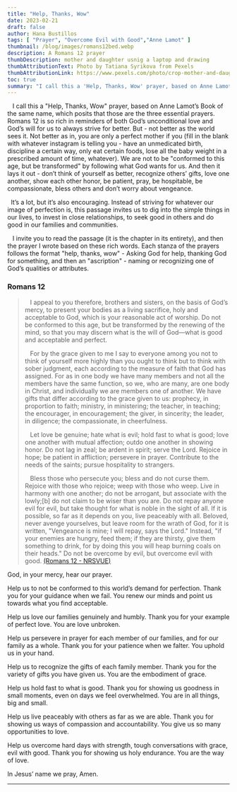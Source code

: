 ```yaml
---
title: "Help, Thanks, Wow"
date: 2023-02-21
draft: false
author: Hana Bustillos
tags: [ "Prayer", "Overcome Evil with Good","Anne Lamot" ]
thumbnail: /blog/images/romans12bed.webp
description: A Romans 12 prayer
thumbDescription: mother and daughter usnig a laptop and drawing
thumbAttributionText: Photo by Tatiana Syrikova from Pexels
thumbAttributionLink: https://www.pexels.com/photo/crop-mother-and-daughter-using-laptop-and-drawing-3975640/
toc: true
summary: "I call this a 'Help, Thanks, Wow' prayer, based on Anne Lamot’s Book of the same name, which posits that those are the three essential prayers."
---
```



&nbsp;&nbsp; I call this a "Help, Thanks, Wow" prayer, based on Anne Lamot’s Book of the same name, which posits that those are the three essential prayers.  Romans 12 is so rich in reminders of both God’s unconditional love and God’s will for us to always strive for better.  But - not better as the world sees it.  Not better as in, you are only a perfect mother if you (fill in the blank with whatever instagram is telling you - have an unmedicated birth, discipline a certain way, only eat certain foods, lose all the baby weight in a prescribed amount of time, whatever).  We are not to be "conformed to this age, but be transformed" by following what God wants for us.  And then it lays it out -  don’t think of yourself as better, recognize others’ gifts, love one another, show each other honor, be patient, pray, be hospitable, be compassionate, bless others and don’t worry about vengeance.

&nbsp;&nbsp;It’s a lot, but it’s also encouraging.  Instead of striving for whatever our image of perfection is, this passage invites us to dig into the simple things in our lives, to invest in close relationships, to seek good in others and do good in our families and communities.

&nbsp;&nbsp; I invite you to read the passage (it is the chapter in its entirety), and then the prayer I wrote based on these rich words.  Each stanza of the prayers follows the format "help, thanks, wow" - Asking God for help, thanking God for something, and then an "ascription" - naming or recognizing one of God’s qualities or attributes.  

### Romans 12 

> &nbsp;&nbsp; I appeal to you therefore, brothers and sisters, on the basis of God’s mercy, to present your bodies as a living sacrifice, holy and acceptable to God, which is your reasonable act of worship. Do not be conformed to this age, but be transformed by the renewing of the mind, so that you may discern what is the will of God—what is good and acceptable and perfect.
>
> &nbsp;&nbsp; For by the grace given to me I say to everyone among you not to think of yourself more highly than you ought to think but to think with sober judgment, each according to the measure of faith that God has assigned. For as in one body we have many members and not all the members have the same function, so we, who are many, are one body in Christ, and individually we are members one of another. We have gifts that differ according to the grace given to us: prophecy, in proportion to faith; ministry, in ministering; the teacher, in teaching;  the encourager, in encouragement; the giver, in sincerity; the leader, in diligence; the compassionate, in cheerfulness.
>
> &nbsp;&nbsp; Let love be genuine; hate what is evil; hold fast to what is good; love one another with mutual affection; outdo one another in showing honor.  Do not lag in zeal; be ardent in spirit; serve the Lord.  Rejoice in hope; be patient in affliction; persevere in prayer.  Contribute to the needs of the saints; pursue hospitality to strangers.
>
> &nbsp;&nbsp; Bless those who persecute you; bless and do not curse them.  Rejoice with those who rejoice; weep with those who weep.  Live in harmony with one another; do not be arrogant, but associate with the lowly;[b] do not claim to be wiser than you are.  Do not repay anyone evil for evil, but take thought for what is noble in the sight of all.  If it is possible, so far as it depends on you, live peaceably with all.  Beloved, never avenge yourselves, but leave room for the wrath of God, for it is written, "Vengeance is mine; I will repay, says the Lord."  Instead, "if your enemies are hungry, feed them; if they are thirsty, give them something to drink, for by doing this you will heap burning coals on their heads."  Do not be overcome by evil, but overcome evil with good.  [(Romans 12 - NRSVUE)][verse]

God, in your mercy, hear our prayer.

Help us to not be conformed to this world’s demand for perfection.
Thank you for your guidance when we fail.
You renew our minds and point us towards what you find acceptable.

Help us love our families genuinely and humbly.
Thank you for your example of perfect love.
You are love unbroken.

Help us persevere in prayer for each member of our families, and for our family as a whole.
Thank you for your patience when we falter.
You uphold us in your hand.

Help us to recognize the gifts of each family member.
Thank you for the variety of gifts you have given us.
You are the embodiment of grace.

Help us hold fast to what is good.
Thank you for showing us goodness in small moments, even on days we feel overwhelmed.
You are in all things, big and small.

Help us live peaceably with others as far as we are able.
Thank you for showing us ways of compassion and accountability.
You give us so many opportunities to love.

Help us overcome hard days with strength, tough conversations with grace, evil with good.
Thank you for showing us holy endurance.
You are the way of love.

In Jesus’ name we pray, Amen.


--- 



[verse]: https://www.biblegateway.com/passage/?search=romans+12&version=NRSVUE 